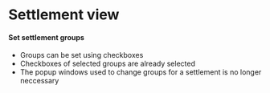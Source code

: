 # Settlement view

#### Set settlement groups

+ Groups can be set using checkboxes
+ Checkboxes of selected groups are already selected
+ The popup windows used to change groups for a settlement is no longer neccessary

